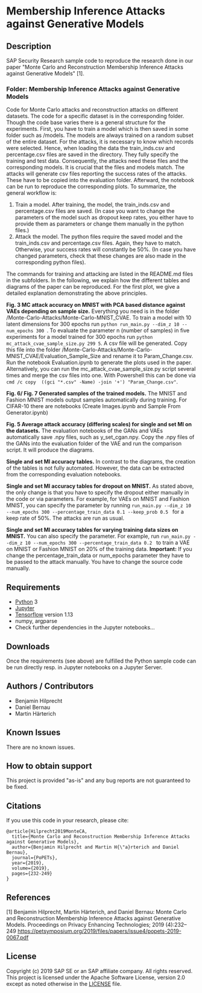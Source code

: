 # Membership Inference Attacks against Generative Models

## Description
SAP Security Research sample code to reproduce the research done in our paper "Monte Carlo and Reconstruction Membership Inference Attacks against Generative Models" [1].

### Folder: Membership Inference Attacks against Generative Models
Code for Monte Carlo attacks and reconstruction attacks on different datasets. The code for a specific dataset is in the corresponding folder. Though the code base varies there is a general structure for the experiments. First, you have to train a model which is then saved in some folder such as /models. The models are always trained on a random subset of the entire dataset. For the attacks, it is necessary to know which records were selected. Hence, when loading the data the train_inds.csv and percentage.csv files are saved in the directory. They fully specify the training and test data. Consequently, the attacks need these files and the corresponding models. It is crucial that the files and models match. The attacks will generate csv files reporting the success rates of the attacks. These have to be copied into the evaluation folder. Afterward, the notebook can be run to reproduce the corresponding plots. To summarize, the general workflow is:

1. Train a model. After training, the model, the train_inds.csv and percentage.csv files are saved. (In case you want to change the parameters of the model such as dropout keep rates, you either have to provide them as parameters or change them manually in the python files.)
2. Attack the model. The python files require the saved model and the train_inds.csv and percentage.csv files. Again, they have to match. Otherwise, your success rates will constantly be 50%. (In case you have changed parameters, check that these changes are also made in the corresponding python files).

The commands for training and attacking are listed in the README.md files in the subfolders. In the following, we explain how the different tables and diagrams of the paper can be reproduced. For the first plot, we give a detailed explanation demonstrating the above principles.

**Fig. 3 MC attack accuracy on MNIST with PCA based distance against VAEs depending on sample size.** Everything you need is in the folder /Monte-Carlo-Attacks/Monte-Carlo-MNIST_CVAE. To train a model with 10 latent dimensions for 300 epochs run ```python run_main.py --dim_z 10 --num_epochs 300 ```. To evaluate the parameter n (number of samples) in five experiments for a model trained for 300 epochs run ```python mc_attack_cvae_sample_size.py 299 5```. A csv file will be generated. Copy this file into the folder /Monte-Carlo-Attacks/Monte-Carlo-MNIST_CVAE/Evaluation_Sample_Size and rename it to Param_Change.csv. Run the notebook Evaluation.ipynb to generate the plots used in the paper. Alternatively, you can run the mc_attack_cvae_sample_size.py script several times and merge the csv files into one. With Powershell this can be done via ```cmd /c copy  ((gci "*.csv" -Name) -join '+') "Param_Change.csv"```.

**Fig. 6/ Fig. 7 Generated samples of the trained models.** The MNIST and Fashion MNIST models output samples automatically during training. For CIFAR-10 there are notebooks (Create Images.ipynb and Sample From Generator.ipynb)

**Fig. 5 Average attack accuracy (differing scales) for single and set MI on the datasets.** The evaluation notebooks of the GANs and VAEs automatically save .npy files, such as y_set_cgan.npy. Copy the .npy files of the GANs into the evaluation folder of the VAE and run the comparison script. It will produce the diagrams.

**Single and set MI accuracy tables.** In contrast to the diagrams, the creation of the tables is not fully automated. However, the data can be extracted from the corresponding evaluation notebooks.

**Single and set MI accuracy tables for dropout on MNIST.** As stated above, the only change is that you have to specify the dropout either manually in the code or via parameters. For example, for VAEs on MNIST and Fashion MNIST, you can specify the parameter by running ```run_main.py --dim_z 10 --num_epochs 300 --percentage_train_data 0.1 --keep_prob 0.5 ``` for a keep rate of 50%. The attacks are run as usual.

**Single and set MI accuracy tables for varying training data sizes on MNIST.** You can also specify the parameter. For example, run ```run_main.py --dim_z 10 --num_epochs 300 --percentage_train_data 0.2 ``` to train a VAE on MNIST or Fashion MNIST on 20% of the training data. **Important:** If you change the percentage_train_data or num_epochs parameter they have to be passed to the attack manually. You have to change the source code manually. 



## Requirements
- [Python](https://www.python.org/) 3
- [Jupyter](https://jupyter.org/)
- [Tensorflow](https://github.com/tensorflow) version 1.13
- numpy, argparse
- Check further dependencies in the Jupyter notebooks...

## Downloads
Once the requirements (see above) are fulfilled the Python sample code can be run directly resp. in Jupyter notebooks on a Jupyter Server.


## Authors / Contributors

 - Benjamin Hilprecht
 - Daniel Bernau
 - Martin Härterich

 
## Known Issues
There are no known issues.


## How to obtain support
This project is provided "as-is" and any bug reports are not guaranteed to be fixed.


## Citations
If you use this code in your research, please cite:

```
@article{Hilprecht2019MonteCA,
  title={Monte Carlo and Reconstruction Membership Inference Attacks against Generative Models},
  author={Benjamin Hilprecht and Martin H{\"a}rterich and Daniel Bernau},
  journal={PoPETs},
  year={2019},
  volume={2019},
  pages={232-249}
}
```

## References
[1] Benjamin Hilprecht, Martin Härterich, and Daniel Bernau:
Monte Carlo and Reconstruction Membership Inference Attacks against Generative Models.
Proceedings on Privacy Enhancing Technologies; 2019 (4):232–249
https://petsymposium.org/2019/files/papers/issue4/popets-2019-0067.pdf


## License
Copyright (c) 2019 SAP SE or an SAP affiliate company. All rights reserved. This project is licensed under the Apache Software License, version 2.0 except as noted otherwise in the [LICENSE](LICENSE) file.
